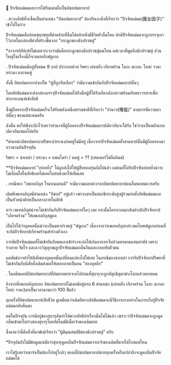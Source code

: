 📌 ปัจจัยแม่มดและการได้รับแต่งตั้งเป็นบิชอปมหาบาป

.
สาวกลัทธิที่จะขึ้นเป็นตำแหน่ง "บิชอปมหาบาป" ต้องรับเอาสิ่งที่เรียกว่า "ปัจจัยแม่มด(魔女因子)" เข้าไปในร่าง

ปัจจัยแม่มดคือก้อนขยุกขยุยสีดำคล้ายที่ดิ้นได้คล้ายสิ่งมีชีวิตตัวลื่นไหล ปกติปัจจัยแม่มดจะถูกบรรจุเอาไว้ภายในกล่องสีดำที่สร้างขึ้นจาก "กระดูกของนักปราชญ์"

*อาจารย์ทัปเปย์ไม่เคยเจาะจงว่ามันคือกระดูกของนักปราชญ์คนไหน แต่เวลาที่พูดถึงนักปราชญ์ ส่วนใหญ่ในเรื่องนี้ก็จะหมายถึงฟลูเกล

.
ปัจจัยแม่มดมีอยู่ทั้งหมด 9 บาป ประกอบด้วย ริษยา เย่อหยิ่ง เกียจคร้าน โลภะ ตะกละ โทสะ ราคะ ทระนง และหดหู่

ทั้งนี้ บิชอปมหาบาปจะเป็น "ผู้ที่ถูกรับเลือก" ว่ามีความเข้ากันกับปัจจัยแม่มดบาปนั้นๆ

โดยลัทธิแม่มดจะส่งกล่องบรรจุปัจจัยแม่มดไปถึงมือผู้ที่ได้รับเลือกดังกล่าวพร้อมกับพระวรสารเพื่อทำการเกณฑ์เข้าลัทธิ

ซึ่งผู้ถือครองปัจจัยแม่มดก็จะได้รับพลังเหนือธรรมชาติที่เรียกว่า "อำนาจ(権能)" ตามการตีความบาปนั้นๆ ของแต่ละคนครับ

ดังนั้น ขอให้พึงระลึกไว้เลยว่าอำนาจที่ผู้ถือครองปัจจัยแม่มดบาปเดียวกันจะได้รับ ใช่ว่าจะเป็นพลังแบบเดียวกันเสมอไปครับ

*ตำแหน่งบิชอปมหาบาปริษยา/ทระนง/หดหู่ไม่มีอยู่ เนื่องจากปัจจัยแม่มดทั้งสามบาปนั้นมีผู้ถือครองมายาวนานยันปัจจุบัน

ริษยา = ซาเทล่า / ทระนง = แพนโดร่า / หดหู่ = ?? (เฮคเตอร์ไม่ก็คลินด์)

**ปัจจัยแม่มดบาป "เย่อหยิ่ง" ได้ถูกส่งไปให้ผู้สืบทอดรุ่นถัดไปแล้ว แต่คนที่ได้รับปัจจัยเย่อหยิ่งน่าจะไม่เลื่อมใสในลัทธิเลยไม่เคยโผล่หน้ามาให้เห็นเลย

.
กรณีของ "เพเทลกิอุส โรมาเนคอนติ" จะมีความแตกต่างจากบิชอปมหาบาปคนอื่นพอสมควรครับ

เดิมทีเพเทลกิอุสมีตำแหน่ง "บิชอป" อยู่แล้ว เพราะเขาเป็นสมาชิกระดับสูงผู้ร่วมก่อตั้งลัทธิแม่มดและเป็นหัวหน้าฝ่ายเป็นกลางภายในลัทธิ

ทว่า เพเทลกิอุสน่าจะไม่เข้ากันกับปัจจัยแม่มดบาปใดๆ เลย กระนั้นใครบางคนกลับฝากฝังปัจจัยบาป "เกียจคร้าน" ให้เพเทลกิอุสดูแล

เป็นไปได้ว่าบุคคลนั้นน่าจะเป็นมหาปราชญ์ "ฟลูเกล" เนื่องจากว่าเพเทลกิอุสกล่าวขอโทษฟลูเกลก่อนที่จะยัดปัจจัยบาปเกียจคร้านเข้าร่างตัวเอง

การยัดปัจจัยแม่มดที่ไม่เข้ากันกับตนเองเข้าร่างจะก่อให้เกิดอาการเจ็บปวดทรมานแสนสาหัส เพราะร่างกาย จิตใจ และดวงวิญญาณถูกปัจจัยแม่มดกลืนกินและกลบทับตัวตน

ผลลัพธ์อาจทำให้นิสัยของบุคคลนั้นเปลี่ยนแปลงไปได้เลย ในกรณีของซาเทล่า การรับปัจจัยบาปริษยาที่ไม่เข้ากันกับนิสัยดั้งเดิมส่งผลให้เธอกลายเป็นคน "สองบุคลิก"

.
ในอดีตเคยมีบิชอปมหาบาปที่ล้มหายตายจากไปก่อนที่สุบารุจะถูกอัญเชิญมาต่างโลกแล้วหลายคน

อิงจากที่เพเทลกิอุสบอก บิชอปมหาบาปไม่เคยมีอยู่ครบ 6 ตำแหน่ง (เย่อหยิ่ง เกียจคร้าน โลภะ ตะกละ โทสะ ราคะ)มาเป็นเวลานานกว่า 100 ปีแล้ว

ทุกครั้งที่บิชอปมหาบาปเสียชีวิต ดูเหมือนว่าเดิมทีพวกลัทธิแม่มดจะมีวิธีการบางอย่างในการเก็บกู้ปัจจัยแม่มดกลับคืนมา

แต่ในปัจจุบัน การมีอยู่ของสุบารุดันทำให้พวกลัทธิทำเรื่องนั้นไม่ได้แล้ว เพราะว่าปัจจัยแม่มดจะถูกดูดกลืนเข้ามาในร่างของสุบารุโดยอัตโนมัติเมื่อเจ้าของเดิมตาย

ซึ่งคาดว่านี่คือสิ่งที่ดาฟเน่เรียกว่า "ผู้มีคุณสมบัติของนักปราชญ์" ครับ

*ปัจจุบันยังไม่มีข้อมูลแน่ชัดว่าสุบารุดูดกลืนปัจจัยแม่มดจากเจ้าของเดิมที่ตายได้ไกลแค่ไหน

เราไม่รู้เลยว่าเขาจำเป็นต้องไปอยู่ใกล้ๆ ตอนที่บิชอปมหาบาปตายทุกครั้งหรือเปล่าถึงจะดูดกลืนปัจจัยแม่มดได้